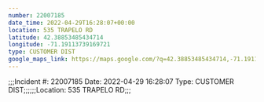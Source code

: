 ```yaml
---
number: 22007185
date_time: 2022-04-29T16:28:07+00:00
location: 535 TRAPELO RD
latitude: 42.38853485434714
longitude: -71.19113739169721
type: CUSTOMER DIST
google_maps_link: https://maps.google.com/?q=42.38853485434714,-71.19113739169721
---
```


;;;Incident #: 22007185  Date: 2022-04-29 16:28:07   Type: CUSTOMER DIST;;;;;;Location: 535 TRAPELO RD;;;
